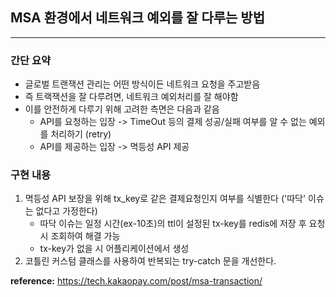 ## MSA 환경에서 네트워크 예외를 잘 다루는 방법

---
### 간단 요약
- 글로벌 트랜잭션 관리는 어떤 방식이든 네트워크 요청을 주고받음
- 즉 트랙잭션을 잘 다루려면, 네트워크 예외처리를 잘 해야함
- 이를 안전하게 다루기 위해 고려한 측면은 다음과 같음
  - API를 요청하는 입장 -> TimeOut 등의 결제 성공/실패 여부를 알 수 없는 예외를 처리하기 (retry)
  - API를 제공하는 입장 -> 멱등성 API 제공


### 구현 내용
1. 멱등성 API 보장을 위해 tx_key로 같은 결제요청인지 여부를 식별한다 ('따닥' 이슈는 없다고 가정한다)
   - 따닥 이슈는 일정 시간(ex-10초)의 ttl이 설정된 tx-key를 redis에 저장 후 요청 시 조회하여 해결 가능
   - tx-key가 없을 시 어플리케이션에서 생성
2. 코틀린 커스텀 클래스를 사용하여 반복되는 try-catch 문을 개선한다.



**reference:** https://tech.kakaopay.com/post/msa-transaction/